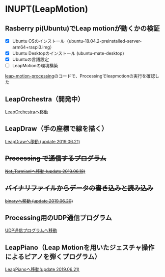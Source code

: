 # INUPT(LeapMotion)
## Rasberry pi(Ubuntu)でLeap motionが動くかの検証  
- [x] Ubuntu OSのインストール（ubuntu-18.04.2-preinstalled-server-arm64+raspi3.img）  
- [x] Ubuntu Desktopのインストール (ubuntu-mate-desktop)
- [x] Ubuntuの言語設定
- [ ] LeapMotionの環境構築 

[leap-motion-processing](https://github.com/nok/leap-motion-processing)のコードで、Processingでleapmotionの実行を確認した
## LeapOrchestra（開発中）
[LeapOrchestraへ移動](https://github.com/SkyoKen/LeapOrchestra)
## LeapDraw（手の座標で線を描く）
[LeapDrawへ移動 (update 2019.06.21)](https://github.com/SkyoKen/LeapDraw)
## ~~Processing で通信するプログラム~~  
[~~Net_Termianlへ移動 (update 2019.06.18)~~](https://github.com/SkyoKen/NetTerminal/tree/master/Net)
## ~~バイナリファイルからデータの書き込みと読み込み~~
[~~binaryへ移動 (update 2019.06.20)~~](https://github.com/SkyoKen/LeapOrchestra/tree/master/binary) 
## Processing用のUDP通信プログラム
[UDP通信プログラムへ移動](https://github.com/SkyoKen/NetTerminal/tree/master/UDP/Processing)
## LeapPiano（Leap Motionを用いたジェスチャ操作によるピアノを弾くプログラム）
[LeapPianoへ移動(update 2019.06.21)](https://github.com/SkyoKen/LeapPiano)
